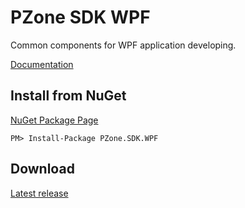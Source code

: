 # PZone SDK WPF
Common components for WPF application developing.

<a href="https://zooy.github.io/PZone.SDK.WPF/" target="_blank">Documentation</a>

## Install from NuGet

<a href="https://preview.nuget.org/packages/PZone.SDK.WPF/" target="_blank">NuGet Package Page</a>

```
PM> Install-Package PZone.SDK.WPF
```

## Download

<a href="https://github.com/ZooY/PZone.SDK.WPF/releases" target="_blank">Latest release</a>
